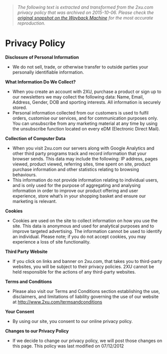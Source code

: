 > *The following text is extracted and transformed from the 2xu.com privacy policy that was archived on 2015-10-06. Please check the [original snapshot on the Wayback Machine](https://web.archive.org/web/20151006092405id_/http%3A//www.2xu.com/privacy-policy) for the most accurate reproduction.*

# Privacy Policy

**Disclosure of Personal Information**

  * We do not sell, trade, or otherwise transfer to outside parties your personally identifiable information.



**What Information Do We Collect?**

  * When you create an account with 2XU, purchase a product or sign up to our newsletters we may collect the following data: Name, Email, Address, Gender, DOB and sporting interests. All information is securely stored.
  * Personal information collected from our customers is used to fulfil orders, customise our services, and for communication purposes only. You can unsubscribe from any marketing material at any time by using the unsubscribe function located on every eDM (Electronic Direct Mail).



**Collection of Computer Data**

  * When you visit 2xu.com our servers along with Google Analytics and other third party programs track and record information that your browser sends. This data may include the following: IP address, pages viewed, product viewed, referring sites, time spent on site, product purchase information and other statistics relating to browsing behaviours.
  * This information do not provide information relating to individual users, and is only used for the purpose of aggregating and analysing information in order to improve our product offering and user experience, store what’s in your shopping basket and ensure our marketing is relevant.



**Cookies**

  * Cookies are used on the site to collect information on how you use the site. This data is anonymous and used for analytical purposes and to improve targeted advertising. The information cannot be used to identify an individual. Please note; if you do not accept cookies, you may experience a loss of site functionality.



**Third Party Website**

  * If you click on links and banner on 2xu.com, that takes you to third-party websites, you will be subject to their privacy policies. 2XU cannot be held responsible for the actions of any third-party websites.



**Terms and Conditions**

  * Please also visit our Terms and Conditions section establishing the use, disclaimers, and limitations of liability governing the use of our website at http://www.2xu.com/termsandconditions



**Your Consent**

  * By using our site, you consent to our online privacy policy.



**Changes to our Privacy Policy**

  * If we decide to change our privacy policy, we will post those changes on this page. This policy was last modified on 07/12/2012


